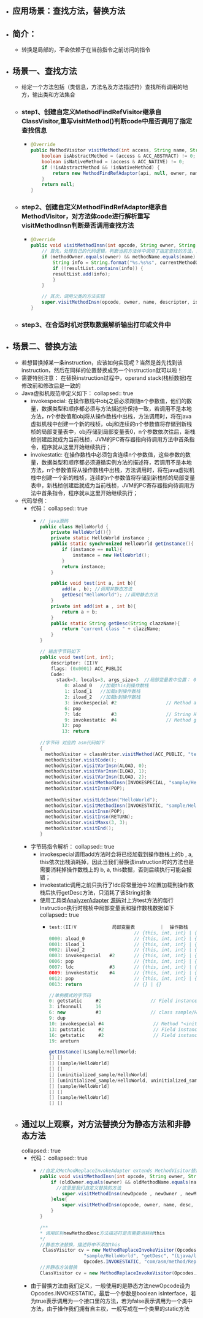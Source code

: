 - ## 应用场景：查找方法，替换方法
- ## 简介：
	- 转换是局部的，不会依赖于在当前指令之前访问的指令
- ## 场景一、查找方法
	- 给定一个方法包括（类信息，方法名及方法描述符）查找所有调用的地方，输出类和方法集合
	- ### step1、创建自定义MethodFindRefVisitor继承自ClassVisitor,重写visitMethod()判断code中是否调用了指定查找信息
		- ```java
		  @Override
		  public MethodVisitor visitMethod(int access, String name, String descriptor, String signature, String[] exceptions) {
		      boolean isAbstractMethod = (access & ACC_ABSTRACT) != 0;
		      boolean isNativeMethod = (access & ACC_NATIVE) != 0;
		      if (!isAbstractMethod && !isNativeMethod) {
		          return new MethodFindRefAdaptor(api, null, owner, name, descriptor);
		      }
		      return null;
		  }
		  ```
	- ### step2、创建自定义MethodFindRefAdaptor继承自MethodVisitor，对方法体code进行解析重写visitMethodInsn判断是否调用查找方法
		- ```java
		  @Override
		  public void visitMethodInsn(int opcode, String owner, String name, String descriptor, boolean isInterface) {
		      // 首先，处理自己的代码逻辑，判断当前方法体中调用了指定查找的方法，则存储当前类和方法信息
		      if (methodOwner.equals(owner) && methodName.equals(name) && methodDesc.equals(descriptor)) {
		          String info = String.format("%s.%s%s", currentMethodOwner, currentMethodName, currentMethodDesc);
		          if (!resultList.contains(info)) {
		          resultList.add(info);
		          }
		      }
		  
		      // 其次，调用父类的方法实现
		      super.visitMethodInsn(opcode, owner, name, descriptor, isInterface);
		  }
		  ```
	- ### step3、在合适时机对获取数据解析输出打印或文件中
- ## 场景二、替换方法
	- 若想替换掉某一条instruction，应该如何实现呢？当然是首先找到该instruction，然后在同样的位置替换成另一个instruction就可以啦！
	- 需要特别注意： 在替换instruction过程中，operand stack(栈桢数据)在修改前和修改后是一致的
	- Java虚拟机规范中定义如下：
	  collapsed:: true
		- invokespecial: 在操作数栈中obj之后必须跟随n个参数值，他们的数量，数据类型和顺序都必须与方法描述符保持一致，若调用不是本地方法，n个参数值和obj将从操作数栈中出栈，方法调用时，将在java虚拟机栈中创建一个新的栈桢，obj和连续的n个参数值将存储到新栈桢的局部变量表中，obj存储到局部变量表0，n个参数依次往后，新栈桢创建后就成为当前栈桢，JVM的PC寄存器指向待调用方法中首条指令，程序就从这里开始继续执行；
		- invokestatic: 在操作数栈中必须包含连续n个参数值，这些参数的数量，数据类型和顺序都必须遵循实例方法的描述符，若调用不是本地方法，n个参数值将从操作数栈中出栈，方法调用时，将在java虚拟机栈中创建一个新的栈桢，连续的n个参数值将存储到新栈桢的局部变量表中，新栈桢创建后就成为当前栈桢，JVM的PC寄存器指向待调用方法中首条指令，程序就从这里开始继续执行；
	- 代码举例：
		- 代码：
		  collapsed:: true
			- ```java
			  // java源码
			  public class HelloWorld {
			      private HelloWorld(){}
			      private static HelloWorld instance ;
			      public static synchronized HelloWorld getInstance(){
			          if (instance == null){
			              instance = new HelloWorld();
			          }
			          return instance;
			      }
			  
			      public void test(int a, int b){
			          add(a , b); //调用非静态方法
			          getDesc("HelloWorld"); //调用静态方法
			      }
			      private int add(int a , int b){
			          return a + b;
			      }
			      public static String getDesc(String clazzName){
			          return "current class " + clazzName;
			      }
			  }
			  
			  // 输出字节码如下
			  public void test(int, int);
			      descriptor: (II)V
			      flags: (0x0001) ACC_PUBLIC
			      Code:
			        stack=3, locals=3, args_size=3  //局部变量表中位置： 0:this； 1:a ; 2:b
			           0: aload_0   //加载this到操作数栈
			           1: iload_1   //加载a到操作数栈
			           2: iload_2   //加载b到操作数栈
			           3: invokespecial #2                  // Method add:(II)I  调用非静态方法add
			           6: pop
			           7: ldc           #3                  // String HelloWorld
			           9: invokestatic  #4                  // Method getDesc:(Ljava/lang/String;)Ljava/lang/String;
			          12: pop
			          13: return
			          
			  //字节码 对应的 asm代码如下
			  {
			    methodVisitor = classWriter.visitMethod(ACC_PUBLIC, "test", "(II)V", null, null);
			    methodVisitor.visitCode();
			    methodVisitor.visitVarInsn(ALOAD, 0);
			    methodVisitor.visitVarInsn(ILOAD, 1);
			    methodVisitor.visitVarInsn(ILOAD, 2);
			    methodVisitor.visitMethodInsn(INVOKESPECIAL, "sample/HelloWorld", "add", "(II)I", false); //调用non-static add方法，上面三个visitVarInsn方法是方法所需参数
			    methodVisitor.visitInsn(POP);
			    
			    methodVisitor.visitLdcInsn("HelloWorld");
			    methodVisitor.visitMethodInsn(INVOKESTATIC, "sample/HelloWorld", "getDesc", "(Ljava/lang/String;)Ljava/lang/String;", false); //调用static getDesc需要一个参数
			    methodVisitor.visitInsn(POP);
			    methodVisitor.visitInsn(RETURN);
			    methodVisitor.visitMaxs(3, 3);
			    methodVisitor.visitEnd();
			  }
			  ```
		- 字节码指令解析：
		  collapsed:: true
			- invokespecial调用add方法时会将已经加载到操作数栈上的b , a, this依次出栈消耗掉，因此当我们替换该instruction时的方法也是需要消耗掉操作数栈上的 b, a, this数据，否则后续执行可能会报错；
			- invokestatic调用之前只执行了ldc将常量池中3位置加载到操作数栈后执行getDesc方法，只消耗了该String对象
			- 使用工具类[AnalyzerAdapter](https://javadoc.io/static/org.ow2.asm/asm-commons/9.3/org/objectweb/asm/commons/AnalyzerAdapter.html) [源码](https://github.com/killme2008/aviatorscript/blob/master/src/main/java/com/googlecode/aviator/asm/commons/AnalyzerAdapter.java)对上方test方法的每行Instruction执行时栈桢中局部变量表和操作数栈数据如下
			  collapsed:: true
				- ```java
				  test:(II)V			 局部变量表         ｜  操作数栈
				                                 // {this, int, int} | {}
				  0000: aload_0                  // {this, int, int} | {this}
				  0001: iload_1                  // {this, int, int} | {this, int}
				  0002: iload_2                  // {this, int, int} | {this, int, int} 
				  0003: invokespecial   #2       // {this, int, int} | {int} //将操作数栈上数据消耗掉后存储返回值
				  0006: pop                      // {this, int, int} | {}
				  0007: ldc             #3       // {this, int, int} | {String}
				  0009: invokestatic    #4       // {this, int, int} | {String} //消耗掉String后存储返回值
				  0012: pop                      // {this, int, int} | {}
				  0013: return                   // {} | {}
				  
				  //单例模式的字节码
				  0: getstatic     #2                  // Field instance:Lsample/HelloWorld;
				  3: ifnonnull     16
				  6: new           #3                  // class sample/HelloWorld
				  9: dup
				  10: invokespecial #4                  // Method "<init>":()V
				  13: putstatic     #2                  // Field instance:Lsample/HelloWorld;
				  16: getstatic     #2                  // Field instance:Lsample/HelloWorld;
				  19: areturn
				  
				  getInstance()Lsample/HelloWorld;
				  [] []
				  [] [sample/HelloWorld]
				  [] []
				  [] [uninitialized_sample/HelloWorld]
				  [] [uninitialized_sample/HelloWorld, uninitialized_sample/HelloWorld]
				  [] [sample/HelloWorld]
				  [] []
				  [] [sample/HelloWorld]
				  [] []
				  ```
	- ## 通过以上观察，对方法替换分为静态方法和非静态方法
	  collapsed:: true
		- 代码：
		  collapsed:: true
			- ```java
			  //自定义MethodReplaceInvokeAdapter extends MethodVisitor替换visitMethodInsn方法
			  public void visitMethodInsn(int opcode, String owner, String name, String desc, boolean itf) {
			      if (oldOwner.equals(owner) && oldMethodName.equals(name) && oldMethodDesc.equals(desc)){
			      	//这里是我们自定义替换的方法
			          super.visitMethodInsn(newOpcode , newOwner , newMethodName , newMethodDesc , false);
			      }else{
			          super.visitMethodInsn(opcode, owner, name, desc, itf);
			      }
			  }
			  
			  /**
			  * 调用区别newMethodDesc方法描述符是否需要消耗掉this
			  */
			  //静态方法替换，描述符中不添加this
			   ClassVisitor cv = new MethodReplaceInvokeVisitor(Opcodes.ASM9, cw,
			                  "sample/HelloWorld", "getDesc", "(Ljava/lang/String;)Ljava/lang/String;",
			                  Opcodes.INVOKESTATIC, "com/asm/method/ReplaceMethodManager", "getDesc", "(Ljava/lang/String;)Ljava/lang/String;"); 
			  //非静态方法替换
			  ClassVisitor cv = new MethodReplaceInvokeVisitor(Opcodes.ASM9, cw, "sample/HelloWorld", "add", "(II)I", Opcodes.INVOKESTATIC, "com/asm/method/ReplaceMethodManager", "add", "(Lsample/HelloWorld;II)I");
			  
			  ```
		- 由于替换方法由我们定义，一般使用的是静态方法newOpcode设为Opcodes.INVOKESTATIC，最后一个参数是boolean isInterface，若为true表示调用为一个接口里的方法，若为false表示调用为一个类中方法，由于操作我们拥有自主权，一般写成在一个类里的static方法